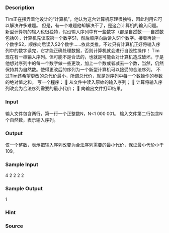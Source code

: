 
### Description
Tim正在摆弄着他设计的“计算机”，他认为这台计算机原理很独特，因此利用它可以解决许多难题。 
但是，有一个难题他却解决不了，是这台计算机的输入问题。新型计算机的输入也很独特，假设输入序列中有一些数字（都是自然数——自然数包括0），计算机先读取第一个数字S1，然后顺序向后读入S1个数字。接着再读一个数字S2，顺序向后读入S2个数字……依此类推。不过只有计算机正好将输入序列中的数字读完，它才能正确处理数据，否则计算机就会进行自毁性操作！ 
Tim现在有一串输入序列。但可能不是合法的，也就是可能会对计算机造成破坏。于是他想对序列中的每一个数字做一些更改，加上一个数或者减去一个数，当然，仍然保持其为自然数。使得更改后的序列为一个新型计算机可以接受的合法序列。 
不过Tim还希望更改的总代价最小，所谓总代价，就是对序列中每一个数操作的参数的绝对值之和。 
写一个程序： 
 从文件中读入原始的输入序列； 
 计算将输入序列改变为合法序列需要的最小代价； 
 向输出文件打印结果。 



### Input
输入文件包含两行，第一行一个正整数N，N<1 000 001。 
输入文件第二行包含N个自然数，表示输入序列。 

### Output
仅一个整数，表示把输入序列改变为合法序列需要的最小代价，保证最小代价小于109。 

### Sample Input
4
2 2 2 2




### Sample Output


1

### Hint

### Source
